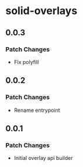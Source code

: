# solid-overlays

## 0.0.3

### Patch Changes

- Fix polyfill

## 0.0.2

### Patch Changes

- Rename entrypoint

## 0.0.1

### Patch Changes

- Initial overlay api builder
